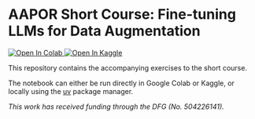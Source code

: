 # AAPOR Short Course: Fine-tuning LLMs for Data Augmentation

<a target="_blank" href="https://colab.research.google.com/github/tobihol/aapor-finetuning/blob/main/demo.ipynb">
  <img src="https://colab.research.google.com/assets/colab-badge.svg" alt="Open In Colab"/>
</a>

<a target="_blank" href="https://www.kaggle.com/kernels/welcome?src=https://github.com/tobihol/aapor-finetuning/blob/main/demo.ipynb">
  <img src="https://kaggle.com/static/images/open-in-kaggle.svg" alt="Open In Kaggle"/>
</a>

This repository contains the accompanying exercises to the short course.

The notebook can either be run directly in Google Colab or Kaggle, or locally using the [uv](https://github.com/astral-sh/uv) package manager.

*This work has received funding through the DFG (No. 504226141).*
